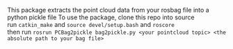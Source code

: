 This package extracts the point cloud data from your rosbag file into a python pickle file
To use the package, clone this repo into source  
run ```catkin_make``` and ```source devel/setup.bash``` and ```roscore```  
then run ```rosrun PCBag2pickle bag2pickle.py <your pointcloud topic> <the absolute path to your bag file>```